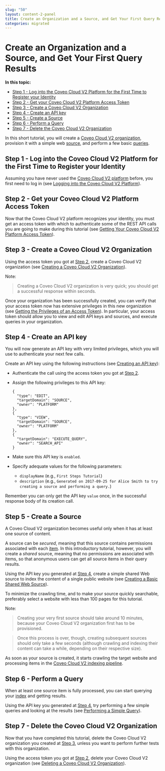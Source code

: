 ```yaml
---
slug: "50"
layout: content-2-panel
title: Create an Organization and a Source, and Get Your First Query Results
categories: migrated
---
```


# Create an Organization and a Source, and Get Your First Query Results

**In this topic:**

-   [Step 1 - Log into the Coveo Cloud V2 Platform for the First Time to Register your Identity](#step-1---log-into-the-coveo-cloud-v2-platform-for-the-first-time-to-register-your-identity)
-   [Step 2 - Get your Coveo Cloud V2 Platform Access Token](#step-2---get-your-coveo-cloud-v2-platform-access-token)
-   [Step 3 - Create a Coveo Cloud V2 Organization](#step-3---create-a-coveo-cloud-v2-organization)
-   [Step 4 - Create an API key](#step-4---create-an-api-key)
-   [Step 5 - Create a Source](#step-5---create-a-source)
-   [Step 6 - Perform a Query](#step-6---perform-a-query)
-   [Step 7 - Delete the Coveo Cloud V2 Organization](#step-7---delete-the-coveo-cloud-v2-organization)

In this short tutorial, you will create a [Coveo Cloud V2 organization](Glossary_37585054.html#Glossary-CoveoCloudV2Organization), provision it with a simple web [source](Glossary_37585054.html#Glossary-Source), and perform a few basic [queries](Glossary_37585054.html#Glossary-Query).

## Step 1 - Log into the Coveo Cloud V2 Platform for the First Time to Register your Identity

Assuming you have never used the [Coveo Cloud V2 platform](Glossary_37585054.html#Glossary-CoveoCloudV2Platform) before, you first need to log in (see [Logging into the Coveo Cloud V2 Platform](Logging_into_the_Coveo_Cloud_V2_Platform)).

## Step 2 - Get your Coveo Cloud V2 Platform Access Token

Now that the Coveo Cloud V2 platform recognizes your identity, you must get an access token with which to authenticate some of the REST API calls you are going to make during this tutorial (see [Getting Your Coveo Cloud V2 Platform Access Token](Getting_Your_Coveo_Cloud_V2_Platform_Access_Token)).

## Step 3 - Create a Coveo Cloud V2 Organization

Using the access token you got at [Step 2](Create_an_Organization_and_a_Source,_and_Get_Your_First_Query_Results), create a Coveo Cloud V2 organization (see [Creating a Coveo Cloud V2 Organization](Creating_a_Coveo_Cloud_V2_Organization)).

Note:

> Creating a Coveo Cloud V2 organization is very quick; you should get a successful response within seconds.

Once your organization has been successfully created, you can verify that your access token now has extensive privileges in this new organization (see [Getting the Privileges of an Access Token](Getting_the_Privileges_of_an_Access_Token)). In particular, your access token should allow you to view and edit API keys and sources, and execute queries in your organization.

## Step 4 - Create an API key

You will now generate an API key with very limited privileges, which you will use to authenticate your next few calls.

Create an API key using the following instructions (see [Creating an API key](Creating_an_API_Key)):

-   Authenticate the call using the access token you got at [Step 2](Create_an_Organization_and_a_Source,_and_Get_Your_First_Query_Results). 
-   Assign the following privileges to this API key:

    ```
    {
      "type": "EDIT",
      "targetDomain": "SOURCE",
      "owner": "PLATFORM"
    },
    {
      "type": "VIEW",
      "targetDomain": "SOURCE",
      "owner": "PLATFORM"
    },
    {
      "targetDomain": "EXECUTE_QUERY",
      "owner": "SEARCH_API"
    }
    ```

-   Make sure this API key is `enabled`. 
-   Specify adequate values for the following parameters:
    -   `displayName` (e.g., `First Steps Tutorial`) 
    -   `description` (e.g., `Generated on 2017-09-25 for Alice Smith to try creating a source and performing a query.`)

Remember you can only get the API key `value` once, in the successful response body of its creation call.

## Step 5 - Create a Source

A Coveo Cloud V2 organization becomes useful only when it has at least one source of content.

A source can be *secured*, meaning that this source contains permissions associated with each [item](Glossary_37585054.html#Glossary-Item). In this introductory tutorial, however, you will create a *shared* source, meaning that no permissions are associated with items, so that anonymous users can get all source items in their query results.

Using the API key you generated at [Step 4](Create_an_Organization_and_a_Source,_and_Get_Your_First_Query_Results), create a simple shared Web source to index the content of a single public website (see [Creating a Basic Shared Web Source](Creating_a_Basic_Shared_Web_Source)).

To minimize the crawling time, and to make your source quickly searchable, preferably select a website with less than 100 pages for this tutorial. 

Note:

> Creating your very first source should take around 10 minutes, because your Coveo Cloud V2 organization first has to be provisioned.

> Once this process is over, though, creating subsequent sources should only take a few seconds (although crawling and indexing their content can take a while, depending on their respective size).

As soon as your source is created, it starts crawling the target website and processing items in the [Coveo Cloud V2 indexing pipeline](Glossary_37585054.html#Glossary-CoveoCloudV2IndexingPipeline). 

## Step 6 - Perform a Query

When at least one source item is fully processed, you can start querying your [index](Glossary_37585054.html#Glossary-Index) and getting results.

Using the API key you generated at [Step 4](Create_an_Organization_and_a_Source,_and_Get_Your_First_Query_Results), try performing a few simple queries and looking at the results (see [Performing a Simple Query](Performing_a_Simple_Query)).

## Step 7 - Delete the Coveo Cloud V2 Organization

Now that you have completed this tutorial, delete the Coveo Cloud V2 organization you created at [Step 3](Create_an_Organization_and_a_Source,_and_Get_Your_First_Query_Results), unless you want to perform further tests with this organization.

Using the access token you got at [Step 2](Create_an_Organization_and_a_Source,_and_Get_Your_First_Query_Results), delete your Coveo Cloud V2 organization (see [Deleting a Coveo Cloud V2 Organization](Deleting_a_Coveo_Cloud_V2_Organization)).

 
